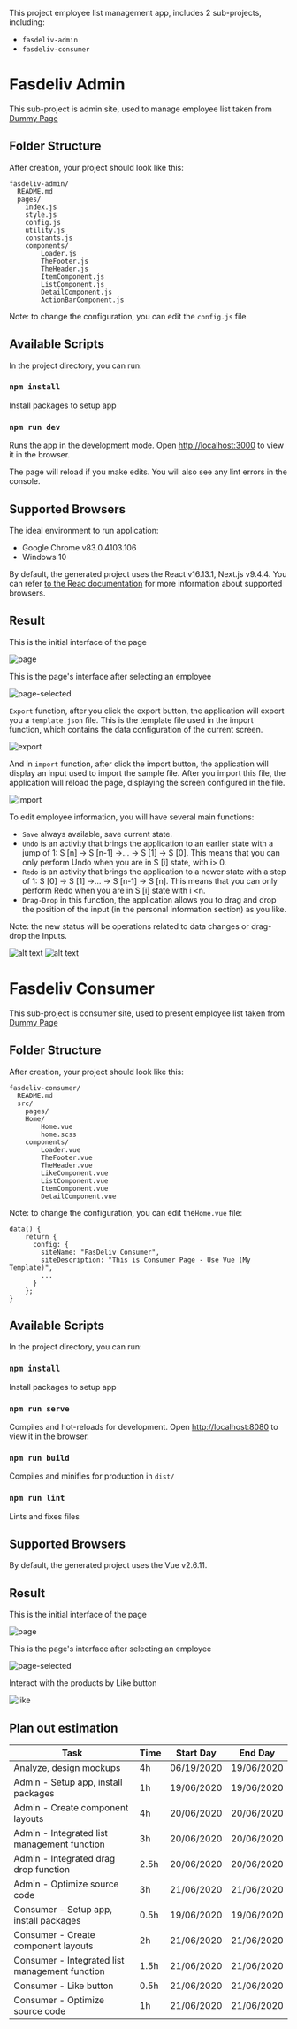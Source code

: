 This project employee list management app, includes 2 sub-projects, including:
* `fasdeliv-admin` 
* `fasdeliv-consumer`

# Fasdeliv Admin

This sub-project is admin site, used to manage employee list taken from [Dummy Page](dummy.restapiexample.com)

## Folder Structure

After creation, your project should look like this:

```
fasdeliv-admin/
  README.md
  pages/
    index.js
    style.js
    config.js
    utility.js
    constants.js
    components/
        Loader.js
        TheFooter.js
        TheHeader.js
        ItemComponent.js
        ListComponent.js
        DetailComponent.js
        ActionBarComponent.js
```
Note: to change the configuration, you can edit the `config.js` file

## Available Scripts

In the project directory, you can run:

### `npm install`

Install packages to setup app

### `npm run dev`

Runs the app in the development mode.
Open [http://localhost:3000](http://localhost:3000) to view it in the browser.

The page will reload if you make edits.
You will also see any lint errors in the console.

## Supported Browsers
The ideal environment to run application: 
* Google Chrome v83.0.4103.106
* Windows 10

By default, the generated project uses the React v16.13.1, Next.js v9.4.4.
You can refer [to the Reac documentation](https://reactjs.org/docs/react-dom.html#browser-support) for more information about supported browsers.

## Result 

This is the initial interface of the page

![page](https://i.ibb.co/0rCjdC5/page.png)

This is the page's interface after selecting an employee

![page-selected](https://i.ibb.co/CQ0HRNg/page-selected.png)

`Export` function, after you click the export button, the application will export you a `template.json` file. This is the template file used in the import function, which contains the data configuration of the current screen.

![export](https://i.ibb.co/GMQtFCD/export.png)

And in `import` function, after click the import button, the application will display an input used to import the sample file. After you import this file, the application will reload the page, displaying the screen configured in the file.

![import](https://i.ibb.co/5nvP56C/import.png)

To edit employee information, you will have several main functions:
* `Save` always available, save current state.
* `Undo` is an activity that brings the application to an earlier state with a jump of 1: S [n] → S [n-1] →… → S [1] → S [0]. This means that you can only perform Undo when you are in S [i] state, with i> 0.
* `Redo` is an activity that brings the application to a newer state with a step of 1: S [0] → S [1] →… → S [n-1] → S [n]. This means that you can only perform Redo when you are in S [i] state with i <n.
* `Drag-Drop` in this function, the application allows you to drag and drop the position of the input (in the personal information section) as you like.

Note: the new status will be operations related to data changes or drag-drop the Inputs.

![alt text](https://i.ibb.co/G08YMg8/detail-functions.png)
![alt text](https://i.ibb.co/JvVvmZG/drag-and-drop-moved.png)

# Fasdeliv Consumer

This sub-project is consumer site, used to present employee list taken from [Dummy Page](dummy.restapiexample.com)

## Folder Structure

After creation, your project should look like this:

```
fasdeliv-consumer/
  README.md
  src/
    pages/
    Home/
        Home.vue
        home.scss
    components/
        Loader.vue
        TheFooter.vue
        TheHeader.vue
        LikeComponent.vue
        ListComponent.vue
        ItemComponent.vue
        DetailComponent.vue
```
Note: to change the configuration, you can edit the`Home.vue` file:

```vue
data() {
    return {
      config: {
        siteName: "FasDeliv Consumer",
        siteDescription: "This is Consumer Page - Use Vue (My Template)",
        ...
      }
    };
}
```

## Available Scripts

In the project directory, you can run:

### `npm install`

Install packages to setup app

### `npm run serve`

Compiles and hot-reloads for development.
Open [http://localhost:8080](http://localhost:8080) to view it in the browser.

### `npm run build`

Compiles and minifies for production in `dist/`

### `npm run lint`

Lints and fixes files

## Supported Browsers
By default, the generated project uses the Vue v2.6.11.

## Result 

This is the initial interface of the page

![page](https://i.ibb.co/Htv0FFS/consumer-page.png)

This is the page's interface after selecting an employee

![page-selected](https://i.ibb.co/mSxS3sh/consumer-selected.png)

Interact with the products by Like button

![like](https://i.ibb.co/P1jYyX9/consumer-like.png)

## Plan out estimation

| Task  | Time | Start Day  | End Day |
| ------------- | ------------- | ------------- | ------------- |
| Analyze, design mockups  | 4h | 06/19/2020 | 19/06/2020 |
| Admin - Setup app, install packages  | 1h  | 19/06/2020 | 19/06/2020 |
| Admin - Create component layouts  | 4h  | 20/06/2020 | 20/06/2020 |
| Admin - Integrated list management function | 3h  | 20/06/2020 | 20/06/2020 |
| Admin - Integrated drag drop function  | 2.5h  | 20/06/2020 | 20/06/2020 |
| Admin - Optimize source code  | 3h  | 21/06/2020 | 21/06/2020 |
| Consumer - Setup app, install packages  | 0.5h  | 19/06/2020 | 19/06/2020 |
| Consumer - Create component layouts  | 2h  | 21/06/2020 | 21/06/2020 |
| Consumer - Integrated list management function | 1.5h  | 21/06/2020 | 21/06/2020 |
| Consumer - Like button  | 0.5h  | 21/06/2020 | 21/06/2020 |
| Consumer - Optimize source code  | 1h  | 21/06/2020 | 21/06/2020 |
